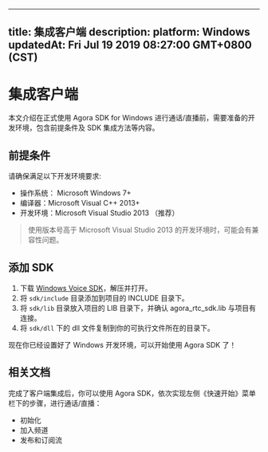 
---
title: 集成客户端
description: 
platform: Windows
updatedAt: Fri Jul 19 2019 08:27:00 GMT+0800 (CST)
---
# 集成客户端
本文介绍在正式使用 Agora SDK for Windows 进行通话/直播前，需要准备的开发环境，包含前提条件及 SDK 集成方法等内容。

## 前提条件

请确保满足以下开发环境要求:

-   操作系统： Microsoft Windows 7+
-   编译器：Microsoft Visual C++ 2013+
-   开发环境：Microsoft Visual Studio 2013 （推荐）


> 使用版本号高于 Microsoft Visual Studio 2013 的开发环境时，可能会有兼容性问题。


## 添加 SDK

1.  下载 [Windows Voice SDK](https://docs.agora.io/cn/Agora%20Platform/downloads)，解压并打开。
2.  将 `sdk/include` 目录添加到项目的 INCLUDE 目录下。
3.  将 `sdk/lib` 目录放入项目的 LIB 目录下，并确认 agora_rtc_sdk.lib 与项目有连接。 
4.  将 `sdk/dll` 下的 dll 文件复制到你的可执行文件所在的目录下。

现在你已经设置好了 Windows 开发环境，可以开始使用 Agora SDK 了！

## 相关文档
完成了客户端集成后，你可以使用 Agora SDK，依次实现左侧《快速开始》菜单栏下的步骤，进行通话/直播：

- 初始化
- 加入频道
- 发布和订阅流




